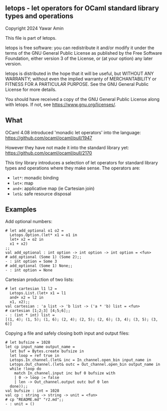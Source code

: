 ## letops - let operators for OCaml standard library types and operations

Copyright 2024 Yawar Amin

This file is part of letops.

letops is free software: you can redistribute it and/or modify it under the
terms of the GNU General Public License as published by the Free Software
Foundation, either version 3 of the License, or (at your option) any later
version.

letops is distributed in the hope that it will be useful, but WITHOUT ANY
WARRANTY; without even the implied warranty of MERCHANTABILITY or FITNESS FOR A
PARTICULAR PURPOSE. See the GNU General Public License for more details.

You should have received a copy of the GNU General Public License along with
letops. If not, see <https://www.gnu.org/licenses/>.

## What

OCaml 4.08 introduced 'monadic let operators' into the language:
https://github.com/ocaml/ocaml/pull/1947

However they have not made it into the standard library yet:
https://github.com/ocaml/ocaml/pull/2170

This tiny library introduces a selection of let operators for standard library
types and operations where they make sense. The operators are:

- `let*`: monadic binding
- `let+`: map
- `and+`: applicative map (ie Cartesian join)
- `let&`: safe resource disposal

## Examples

Add optional numbers:

```
# let add_optional o1 o2 =
  Letops.Option.(let* x1 = o1 in
  let+ x2 = o2 in
  x1 + x2)
;;
val add_optional : int option -> int option -> int option = <fun>
# add_optional (Some 1) (Some 2);;
- : int option = Some 3
# add_optional (Some 1) None;;
- : int option = None
```

Cartesian production of two lists:

```
# let cartesian l1 l2 =
  Letops.List.(let+ x1 = l1
  and+ x2 = l2 in
  x1, x2);;
val cartesian : 'a list -> 'b list -> ('a * 'b) list = <fun>
# cartesian [1;2;3] [4;5;6];;
- : (int * int) list =
[(1, 4); (1, 5); (1, 6); (2, 4); (2, 5); (2, 6); (3, 4); (3, 5); (3, 6)]
```

Copying a file and safely closing both input and output files:

```
# let bufsize = 1028
let cp input_name output_name =
  let buf = Bytes.create bufsize in
  let loop = ref true in
  Letops.In_channel.(let& inc = In_channel.open_bin input_name in
  Letops.Out_channel.(let& outc = Out_channel.open_bin output_name in
  while !loop do
    match In_channel.input inc buf 0 bufsize with
    | 0 -> loop := false
    | len -> Out_channel.output outc buf 0 len
  done));;
val bufsize : int = 1028
val cp : string -> string -> unit = <fun>
# cp "README.md" "r2.md";;
- : unit = ()
```

